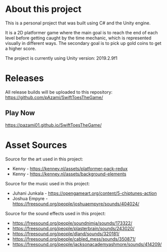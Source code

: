 # About this project

This is a personal project that was built using C# and the Unity engine.

It is a 2D platformer game where the main goal is to reach the end of each level before getting caught by the time mechanic, which is represented visually in different ways. The secondary goal is to pick up gold coins to get a higher score.

The project is currently using Unity version: 2019.2.9f1

# Releases

All release builds will be uploaded to this repository: https://github.com/pAzami/SwiftToesTheGame/

## Play Now
https://pazami01.github.io/SwiftToesTheGame/


# Asset Sources

Source for the art used in this project:
- Kenny - https://kenney.nl/assets/platformer-pack-redux
- Kenny - https://kenney.nl/assets/background-elements


Source for the music used in this project:
- Juhani Junkala - https://opengameart.org/content/5-chiptunes-action
- Joshua Empyre - https://freesound.org/people/joshuaempyre/sounds/404024/


Source for the sound effects used in this project:
- https://freesound.org/people/soundnimja/sounds/173322/
- https://freesound.org/people/plasterbrain/sounds/243020/
- https://freesound.org/people/dland/sounds/320181/
- https://freesound.org/people/cabled_mess/sounds/350871/
- https://freesound.org/people/jacksonacademyashmore/sounds/414209/
